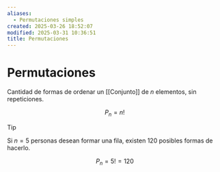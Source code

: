 ```yaml
---
aliases:
  - Permutaciones simples
created: 2025-03-26 18:52:07
modified: 2025-03-31 10:36:51
title: Permutaciones
---
```


# Permutaciones

Cantidad de formas de ordenar un [[Conjunto]] de $n$ elementos, sin repeticiones.

$$
P_n = n!
$$

> [!tip]
> Si $n = 5$ personas desean formar una fila, existen $120$ posibles formas de hacerlo.
>
> $$
> P_n = 5! = 120
> $$
